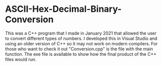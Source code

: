 # ASCII-Hex-Decimal-Binary-Conversion
This was a C++ program that I made in January 2021 that allowed the user to convert different types of numbers. 
I developed this in Visual Studio and using an older version of C++ so it may not work on modern compilers.
For those who want to check it out "Conversion.cpp" is the file with the main function. 
The exe file is available to show how the final product of the C++ files would run.
